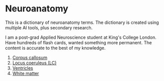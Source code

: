 # Neuroanatomy

This is a dictionary of neuroanatomy terms. The dictionary is created using multiple AI tools, plus secondary research. 

I am a post-grad Applied Neuroscience student at King's College London. Have hundreds of flash cards, wanted something more permanent. The content is accurate to the best of my knowledge. 


1. [Corpus callosum](https://github.com/sudarshana/neuroanatomy/blob/main/corpuscallosum.md)
2. [Locus coeruleus (LC)](https://github.com/sudarshana/neuroanatomy/blob/main/Locuscoeruleus.md)
3. [Ventricles](https://github.com/sudarshana/neuroanatomy/blob/main/Ventricles.md) 
4. [White matter](https://github.com/sudarshana/neuroanatomy/blob/main/Whitematter.md)

